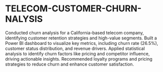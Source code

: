 # TELECOM-CUSTOMER-CHURN-NALYSIS

Conducted churn analysis for a California-based telecom company, identifying customer retention strategies and high-value segments.
Built a Power BI dashboard to visualize key metrics, including churn rate (26.5%), customer status distribution, and revenue drivers.
Applied statistical analysis to identify churn factors like pricing and competitor influence, driving actionable insights.
Recommended loyalty programs and pricing strategies to reduce churn and enhance customer satisfaction.
